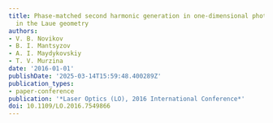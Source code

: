 ```yaml
---
title: Phase-matched second harmonic generation in one-dimensional photonic crystals
  in the Laue geometry
authors:
- V. B. Novikov
- B. I. Mantsyzov
- A. I. Maydykovskiy
- T. V. Murzina
date: '2016-01-01'
publishDate: '2025-03-14T15:59:48.400289Z'
publication_types:
- paper-conference
publication: '*Laser Optics (LO), 2016 International Conference*'
doi: 10.1109/LO.2016.7549866
---
```

